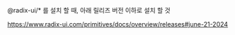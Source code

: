 @radix-ui/\* 를 설치 할 때, 아래 릴리즈 버전 이하로 설치 할 것

https://www.radix-ui.com/primitives/docs/overview/releases#june-21-2024
